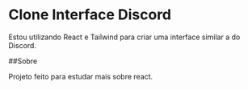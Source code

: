 # Clone Interface Discord

Estou utilizando React e Tailwind para criar uma interface similar a do Discord.

##Sobre

Projeto feito para estudar mais sobre react.

